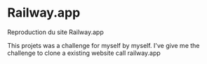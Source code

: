 # Railway.app
Reproduction du site Railway.app

This projets was a challenge for myself by myself. I've give me the challenge to clone a existing website call railway.app
